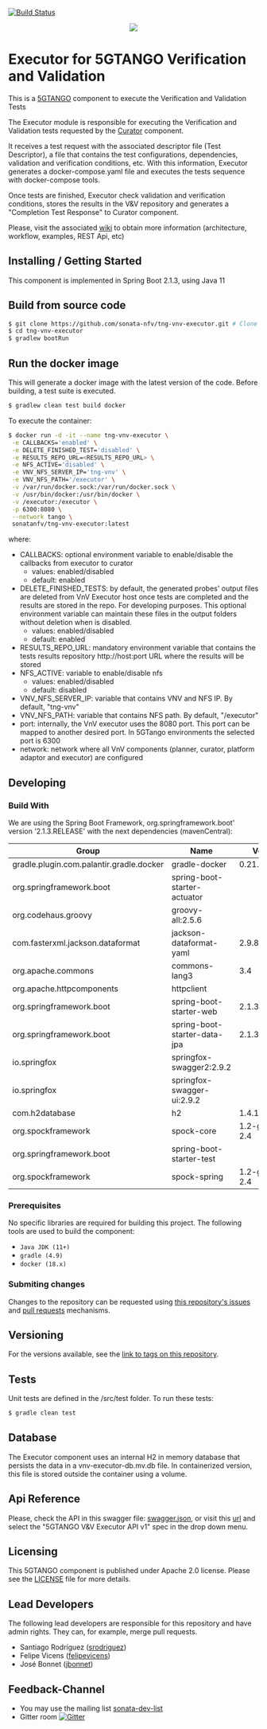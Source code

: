 [![Build Status](http://jenkins.sonata-nfv.eu/buildStatus/icon?job=tng-vnv-executor/master)](https://jenkins.sonata-nfv.eu/job/tng-vnv-executor)

<p align="center"><img src="https://github.com/sonata-nfv/tng-api-gtw/wiki/images/sonata-5gtango-logo-500px.png" /></p>

# Executor for 5GTANGO Verification and Validation
This is a [5GTANGO](http://www.5gtango.eu) component to execute the Verification and Validation Tests

The Executor module is responsible for executing the Verification and Validation tests requested by the [Curator](https://github.com/sonata-nfv/tng-vnv-curator) component.

It receives a test request with the associated descriptor file (Test Descriptor), a file that contains the test configurations, dependencies, validation and verification conditions, etc. With this information, Executor generates a docker-compose.yaml file and executes the tests sequence with docker-compose tools.

Once tests are finished, Executor check validation and verification conditions, stores the results in the V&V repository and generates a "Completion Test Response" to Curator component.

Please, visit the associated [wiki](https://github.com/sonata-nfv/tng-vnv-executor/wiki) to obtain more information (architecture, workflow, examples, REST Api, etc)

## Installing / Getting Started

This component is implemented in Spring Boot 2.1.3, using Java 11

## Build from source code

```bash
$ git clone https://github.com/sonata-nfv/tng-vnv-executor.git # Clone this repository
$ cd tng-vnv-executor
$ gradlew bootRun
```

## Run the docker image

This will generate a docker image with the latest version of the code. Before building, a test suite is executed.
```bash
$ gradlew clean test build docker
```

To execute the container:
```bash
$ docker run -d -it --name tng-vnv-executor \
 -e CALLBACKS='enabled' \
 -e DELETE_FINISHED_TEST='disabled' \
 -e RESULTS_REPO_URL=<RESULTS_REPO_URL> \
 -e NFS_ACTIVE='disabled' \
 -e VNV_NFS_SERVER_IP='tng-vnv' \
 -e VNV_NFS_PATH='/executor' \
 -v /var/run/docker.sock:/var/run/docker.sock \
 -v /usr/bin/docker:/usr/bin/docker \
 -v /executor:/executor \
 -p 6300:8080 \
 --network tango \
 sonatanfv/tng-vnv-executor:latest
```

where:
- CALLBACKS: optional environment variable to enable/disable the callbacks from executor to curator
  - values: enabled/disabled
  - default: enabled
- DELETE_FINISHED_TESTS: by default, the generated probes' output files are deleted from VnV Executor host once tests are completed and the results are stored in the repo. For developing purposes. This optional environment variable can maintain these files in the output folders without deletion when is disabled.
  - values: enabled/disabled
  - default: enabled
- RESULTS_REPO_URL: mandatory environment variable that contains the tests results repository http://host:port URL where the results will be stored
- NFS_ACTIVE: variable to enable/disable nfs
  - values: enabled/disabled
  - default: disabled
- VNV_NFS_SERVER_IP: variable that contains VNV and NFS IP. By default, "tng-vnv"
- VNV_NFS_PATH: variable that contains NFS path. By default, "/executor"
- port: internally, the VnV executor uses the 8080 port. This port can be mapped to another desired port. In 5GTango environments the selected port is 6300 
- network: network where all VnV components (planner, curator, platform adaptor and executor) are configured

## Developing

### Build With
We are using the Spring Boot Framework, org.springframework.boot' version '2.1.3.RELEASE' with the next dependencies (mavenCentral):

| Group | Name | Version |
|---|---|---|
|gradle.plugin.com.palantir.gradle.docker|gradle-docker|0.21.0
|org.springframework.boot|spring-boot-starter-actuator|
|org.codehaus.groovy|groovy-all:2.5.6|
|com.fasterxml.jackson.dataformat|jackson-dataformat-yaml|2.9.8
|org.apache.commons|commons-lang3|3.4
|org.apache.httpcomponents|httpclient|
|org.springframework.boot|spring-boot-starter-web|2.1.3.RELEASE
|org.springframework.boot|spring-boot-starter-data-jpa|2.1.3.RELEASE
|io.springfox|springfox-swagger2:2.9.2
|io.springfox|springfox-swagger-ui:2.9.2
|com.h2database|h2|1.4.198
|org.spockframework|spock-core|1.2-groovy-2.4
|org.springframework.boot|spring-boot-starter-test|
|org.spockframework|spock-spring|1.2-groovy-2.4

### Prerequisites

No specific libraries are required for building this project. The following tools are used to build the component:

- `Java JDK (11+)`
- `gradle (4.9)`
- `docker (18.x)`

### Submiting changes

Changes to the repository can be requested using [this repository's issues](https://github.com/sonata-nfv/tng-vnv-executor/issues) and [pull requests](https://github.com/sonata-nfv/tng-vnv-executor/pulls) mechanisms.

## Versioning

For the versions available, see the [link to tags on this repository](https://github.com/sonata-nfv/tng-vnv-executor/releases).

## Tests

Unit tests are defined in the /src/test folder. To run these tests:

```bash
$ gradle clean test
```

## Database

The Executor component uses an internal H2 in memory database that persists the data in a vnv-executor-db.mv.db file. In containerized version, this file is stored outside the container using a volume.

## Api Reference

Please, check the API in this swagger file: [swagger.json](https://github.com/sonata-nfv/tng-vnv-executor/blob/master/doc/swagger.json), or visit this [url](https://sonata-nfv.github.io/tng-doc/) and select the "5GTANGO V&V Executor API v1" spec in the drop down menu.


## Licensing

This 5GTANGO component is published under Apache 2.0 license. Please see the [LICENSE](LICENSE) file for more details.

## Lead Developers

The following lead developers are responsible for this repository and have admin rights. They can, for example, merge pull requests.

* Santiago Rodríguez ([srodriguez](https://github.com/srodriguezOPT))
* Felipe Vicens ([felipevicens](https://github.com/felipevicens))
* José Bonnet ([jbonnet](https://github.com/jbonnet))

## Feedback-Channel

- You may use the mailing list [sonata-dev-list](mailto:sonata-dev@lists.atosresearch.eu)
- Gitter room [![Gitter](https://badges.gitter.im/sonata-nfv/Lobby.svg)](https://gitter.im/sonata-nfv/Lobby?utm_source=badge&utm_medium=badge&utm_campaign=pr-badge)

